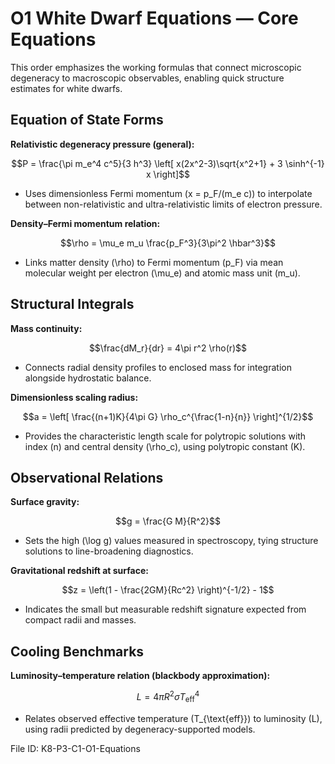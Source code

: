 # O1 White Dwarf Equations — Core Equations

This order emphasizes the working formulas that connect microscopic degeneracy to macroscopic observables, enabling quick structure estimates for white dwarfs.

## Equation of State Forms
**Relativistic degeneracy pressure (general):**

$$P = \frac{\pi m_e^4 c^5}{3 h^3} \left[ x(2x^2-3)\sqrt{x^2+1} + 3 \sinh^{-1} x \right]$$

- Uses dimensionless Fermi momentum \(x = p_F/(m_e c)\) to interpolate between non-relativistic and ultra-relativistic limits of electron pressure.

**Density–Fermi momentum relation:**

$$\rho = \mu_e m_u \frac{p_F^3}{3\pi^2 \hbar^3}$$

- Links matter density \(\rho\) to Fermi momentum \(p_F\) via mean molecular weight per electron \(\mu_e\) and atomic mass unit \(m_u\).

## Structural Integrals
**Mass continuity:**

$$\frac{dM_r}{dr} = 4\pi r^2 \rho(r)$$

- Connects radial density profiles to enclosed mass for integration alongside hydrostatic balance.

**Dimensionless scaling radius:**

$$a = \left[ \frac{(n+1)K}{4\pi G} \rho_c^{\frac{1-n}{n}} \right]^{1/2}$$

- Provides the characteristic length scale for polytropic solutions with index \(n\) and central density \(\rho_c\), using polytropic constant \(K\).

## Observational Relations
**Surface gravity:**

$$g = \frac{G M}{R^2}$$

- Sets the high \(\log g\) values measured in spectroscopy, tying structure solutions to line-broadening diagnostics.

**Gravitational redshift at surface:**

$$z = \left(1 - \frac{2GM}{Rc^2} \right)^{-1/2} - 1$$

- Indicates the small but measurable redshift signature expected from compact radii and masses.

## Cooling Benchmarks
**Luminosity–temperature relation (blackbody approximation):**

$$L = 4\pi R^2 \sigma T_{\text{eff}}^4$$

- Relates observed effective temperature \(T_{\text{eff}}\) to luminosity \(L\), using radii predicted by degeneracy-supported models.

File ID: K8-P3-C1-O1-Equations
